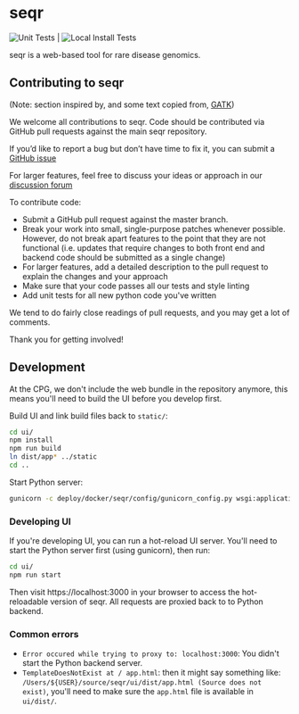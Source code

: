 
seqr
====
![Unit Tests](https://github.com/populationgenomics/seqr/workflows/Unit%20Tests/badge.svg?branch=master) | ![Local Install Tests](https://github.com/populationgenomics/seqr/workflows/local%20install%20tests/badge.svg?branch=master)

seqr is a web-based tool for rare disease genomics.

## Contributing to seqr

(Note: section inspired by, and some text copied from, [GATK](https://github.com/broadinstitute/gatk#contribute))

We welcome all contributions to seqr. 
Code should be contributed via GitHub pull requests against the main seqr repository.

If you’d like to report a bug but don’t have time to fix it, you can submit a
[GitHub issue](https://github.com/broadinstitute/seqr/issues/new?assignees=&labels=bug&template=bug_report.md&title=)

For larger features, feel free to discuss your ideas or approach in our 
[discussion forum](https://github.com/broadinstitute/seqr/discussions)

To contribute code:

* Submit a GitHub pull request against the master branch.
* Break your work into small, single-purpose patches whenever possible. 
However, do not break apart features to the point that they are not functional 
(i.e. updates that require changes to both front end and backend code should be submitted as a single change)
* For larger features, add a detailed description to the pull request to explain the changes and your approach
* Make sure that your code passes all our tests and style linting
* Add unit tests for all new python code you've written

We tend to do fairly close readings of pull requests, and you may get a lot of comments.

Thank you for getting involved!

## Development

At the CPG, we don't include the web bundle in the repository anymore, this means you'll need to build the UI before you develop first.

Build UI and link build files back to `static/`:

```bash
cd ui/
npm install
npm run build
ln dist/app* ../static
cd ..
```

Start Python server:

```bash
gunicorn -c deploy/docker/seqr/config/gunicorn_config.py wsgi:application
```

### Developing UI

If you're developing UI, you can run a hot-reload UI server. You'll need to start the Python server first (using gunicorn), then run:

```bash
cd ui/
npm run start
```

Then visit https://localhost:3000 in your browser to access the hot-reloadable version of seqr. All requests are proxied back to to Python backend.

### Common errors

- `Error occured while trying to proxy to: localhost:3000`: You didn't start the Python backend server.
- `TemplateDoesNotExist at / app.html`: then it might say something like: `/Users/${USER}/source/seqr/ui/dist/app.html (Source does not exist)`, you'll need to make sure the `app.html` file is available in `ui/dist/`.
